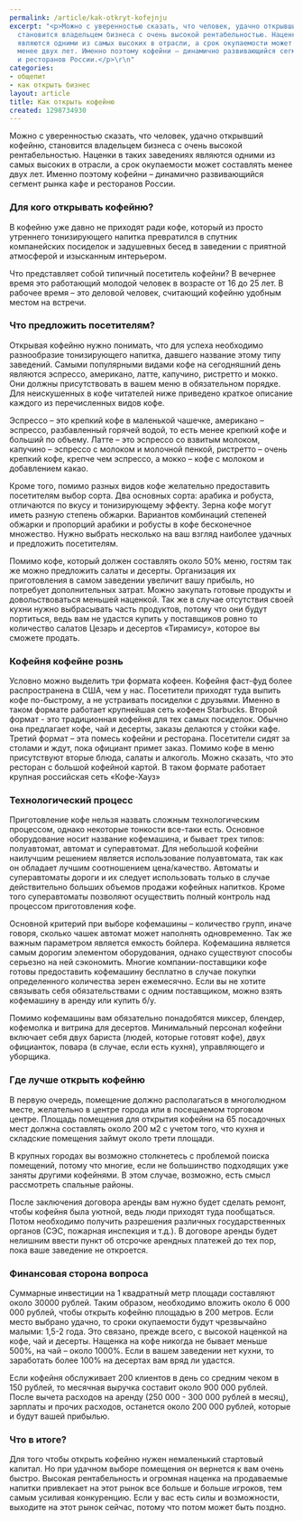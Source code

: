 ```yaml
---
permalink: /article/kak-otkryt-kofejnju
excerpt: "<p>Можно с уверенностью сказать, что человек, удачно открывший кофейню,
  становится владельцем бизнеса с очень высокой рентабельностью. Наценки в таких заведениях
  являются одними из самых высоких в отрасли, а срок окупаемости может составлять
  менее двух лет. Именно поэтому кофейни – динамично развивающийся сегмент рынка кафе
  и ресторанов России.</p>\r\n"
categories:
- общепит
- как открыть бизнес
layout: article
title: Как открыть кофейню
created: 1298734930
---
```

<!--break-->
<p>Можно с уверенностью сказать, что человек, удачно открывший кофейню, становится владельцем бизнеса с очень высокой рентабельностью. Наценки в таких заведениях являются одними из самых высоких в отрасли, а срок окупаемости может составлять менее двух лет. Именно поэтому кофейни – динамично развивающийся сегмент рынка кафе и ресторанов России.</p>
<h3>Для кого открывать кофейню?</h3>
<p>В кофейню уже давно не приходят ради кофе, который из просто утреннего тонизирующего напитка превратился в спутник компанейских посиделок и задушевных бесед в заведении с приятной атмосферой и изысканным интерьером.</p>
<p>Что представляет собой типичный посетитель кофейни? В вечернее время это работающий молодой человек в возрасте от 16 до 25 лет. В рабочее время – это деловой человек, считающий кофейню удобным местом на встречи.</p>
<h3>Что предложить посетителям?</h3>
<p>Открывая кофейню нужно понимать, что для успеха необходимо разнообразие тонизирующего напитка, давшего название этому типу заведений. Самыми популярными видами кофе на сегодняшний день являются эспрессо, американо, латте, капучино, ристретто и мокко. Они должны присутствовать в вашем меню в обязательном порядке. Для неискушенных в кофе читателей ниже приведено краткое описание каждого из перечисленных видов кофе.</p>
<p>Эспрессо – это крепкий кофе в маленькой чашечке, американо – эспрессо, разбавленный горячей водой, то есть менее крепкий кофе и больший по объему. Латте – это эспрессо со взвитым молоком, капучино – эспрессо с молоком и молочной пенкой, ристретто – очень крепкий кофе, крепче чем эспрессо, а мокко – кофе с молоком и добавлением какао.</p>
<p>Кроме того, помимо разных видов кофе желательно предоставить посетителям выбор сорта. Два основных сорта: арабика и робуста, отличаются по вкусу и тонизирующему эффекту. Зерна кофе могут иметь разную степень обжарки. Вариантов комбинаций степеней обжарки и пропорций арабики и робусты в кофе бесконечное множество. Нужно выбрать несколько на ваш взгляд наиболее удачных и предложить посетителям.</p>
<p>Помимо кофе, который должен составлять около 50% меню, гостям так же можно предложить салаты и десерты. Организация их приготовления в самом заведении увеличит вашу прибыль, но потребует дополнительных затрат. Можно закупать готовые продукты и довольствоваться меньшей наценкой. Так же в случае отсутствия своей кухни нужно выбрасывать часть продуктов, потому что они будут портиться, ведь вам не удастся купить у поставщиков ровно то количество салатов Цезарь и десертов «Тирамису», которое вы сможете продать.</p>
<h3>Кофейня кофейне рознь</h3>
<p>Условно можно выделить три формата кофеен. Кофейня фаст-фуд более распространена в США, чем у нас. Посетители приходят туда выпить кофе по-быстрому, а не устраивать посиделки с друзьями. Именно в таком формате работает крупнейшая сеть кофеен Starbucks. Второй формат - это традиционная кофейня для тех самых посиделок. Обычно она предлагает кофе, чай и десерты, заказы делаются у стойки кафе. Третий формат – эта помесь кофейни и ресторана. Посетители сидят за столами и ждут, пока официант примет заказ. Помимо кофе в меню присутствуют вторые блюда, салаты и алкоголь. Можно сказать, что это ресторан с большой кофейной картой. В таком формате работает крупная российская сеть «Кофе-Хауз»</p>
<h3>Технологический процесс</h3>
<p>Приготовление кофе нельзя назвать сложным технологическим процессом, однако некоторые тонкости все-таки есть. Основное оборудование носит название кофемашина, и бывает трех типов: полуавтомат, автомат и суперавтомат. Для небольшой кофейни наилучшим решением является использование полуавтомата, так как он обладает лучшим соотношением цена/качество. Автоматы и суперавтоматы дороги и их следует использовать только в случае действительно больших объемов продажи кофейных напитков. Кроме того суперавтоматы позволяют осуществить полный контроль над процессом приготовления кофе.</p>
<p>Основной критерий при выборе кофемашины – количество групп, иначе говоря, сколько чашек автомат может наполнять одновременно. Так же важным параметром является емкость бойлера. Кофемашина является самым дорогим элементом оборудования, однако существуют способы серьезно на ней сэкономить. Многие компании-поставщики кофе готовы предоставить кофемашину бесплатно в случае покупки определенного количества зерен ежемесячно. Если вы не хотите связывать себя обязательствами с одним поставщиком, можно взять кофемашину в аренду или купить б/у.</p>
<p>Помимо кофемашины вам обязательно понадобятся миксер, блендер, кофемолка и витрина для десертов. Минимальный персонал кофейни включает себя двух бариста (людей, которые готовят кофе), двух официанток, повара (в случае, если есть кухня), управляющего и уборщика.</p>
<h3>Где лучше открыть кофейню</h3>
<p>В первую очередь, помещение должно располагаться в многолюдном месте, желательно в центре города или в посещаемом торговом центре. Площадь помещения для открытия кофейни на 65 посадочных мест должна составлять около 200 м2 с учетом того, что кухня и складские помещения займут около трети площади.</p>
<p>В крупных городах вы возможно столкнетесь с проблемой поиска помещений, потому что многие, если не большинство подходящих уже заняты другими кофейнями. В этом случае, возможно, есть смысл рассмотреть спальные районы.</p>
<p>После заключения договора аренды вам нужно будет сделать ремонт, чтобы кофейня была  уютной, ведь люди приходят туда пообщаться. Потом необходимо получить разрешения различных государственных органов (СЭС, пожарная инспекция и т.д.). В договоре аренды будет нелишним ввести пункт об отсрочке арендных платежей до тех пор, пока ваше заведение не откроется.</p>
<h3>Финансовая сторона вопроса</h3>
<p>Суммарные инвестиции на 1 квадратный метр площади составляют около 30000 рублей. Таким образом, необходимо вложить около 6 000 000 рублей, чтобы открыть кофейню площадью в 200 метров. Если место выбрано удачно, то сроки окупаемости будут чрезвычайно малыми: 1,5-2 года. Это связано, прежде всего, с высокой наценкой на кофе, чай и десерты. Нащенка на кофе никогда не бывает меньше 500%, на чай – около 1000%. Если в вашем заведении нет кухни, то заработать более 100% на десертах вам вряд ли удастся.</p>
<p>Если кофейня обслуживает 200 клиентов в день со средним чеком в 150 рублей, то месячная выручка составит около 900 000 рублей. После вычета расходов на аренду (250 000 - 300 000 рублей в месяц), зарплаты и прочих расходов, останется около 200 000 рублей, которые и будут вашей прибылью.</p>
<h3>Что в итоге?</h3>
<p>Для того чтобы открыть кофейню нужен немаленький стартовый капитал. Но при удачном выборе помещения он вернется к вам очень быстро. Высокая рентабельность и огромная наценка на продаваемые напитки привлекает на этот рынок все больше и больше игроков, тем самым усиливая конкуренцию. Если у вас есть силы и возможности, выходите на этот рынок сейчас, потому что потом может быть поздно.</p>
